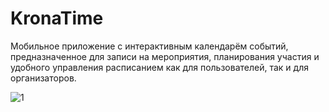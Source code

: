 # KronaTime

Мобильное приложение с интерактивным календарём событий, предназначенное для записи на мероприятия, планирования участия и удобного управления расписанием как для пользователей, так и для организаторов.

![1](img/1.gif)

